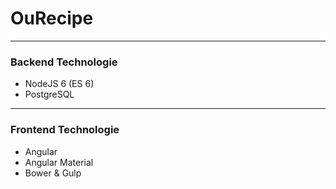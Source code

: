 OuRecipe
===================

----------
### Backend Technologie
- NodeJS 6 (ES 6)
- PostgreSQL

----------
### Frontend Technologie
- Angular
- Angular Material
- Bower & Gulp
